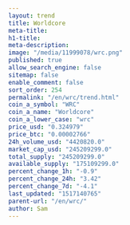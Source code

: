 ```yaml
---
layout: trend
title: Worldcore
meta-title: 
h1-title: 
meta-description: 
image: "/media/11999078/wrc.png"
published: true
allow_search_engine: false
sitemap: false
enable_comment: false
sort_order: 254
permalink: "/en/wrc/trend.html"
coin_a_symbol: "WRC"
coin_a_name: "Worldcore"
coin_a_lower_case: "wrc"
price_usd: "0.324979"
price_btc: "0.00002766"
24h_volume_usd: "4420820.0"
market_cap_usd: "245209299.0"
total_supply: "245209299.0"
available_supply: "175109299.0"
percent_change_1h: "-0.9"
percent_change_24h: "3.42"
percent_change_7d: "-4.1"
last_updated: "1517140765"
parent-url: "/en/wrc/"
author: Sam
---
```


